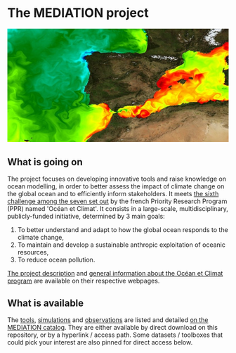 # The MEDIATION project

![Alt text](Instantane-de-la-temp-de-surf-modelisee-dans-ATL-N-780x400.jpg)

## What is going on

The project focuses on developing innovative tools and raise knowledge on ocean modelling, in order to better assess the impact of climate change on the global ocean and to efficiently inform stakeholders. It meets [the sixth challenge among the seven set out](https://www.ocean-climat.fr/Le-PPR/Les-defis-du-PPR) by the french Priority Research Program (PPR) named 'Océan et Climat'. It consists in a large-scale, multidisciplinary, publicly-funded initiative, determined by 3 main goals:

1) To better understand and adapt to how the global ocean responds to the climate change, 
2) To maintain and develop a sustainable anthropic exploitation of oceanic resources,
3) To reduce ocean pollution.

[The project description](https://oceansconnectes.org/mediation-un-jumeau-numerique-robuste-et-efficace-de-locean/) and [general information about the Océan et Climat program](https://www.ocean-climat.fr/) are available on their respective webpages.

## What is available

The [tools](https://github.com/MEDIATION-ocean/MEDIATION-catalog/blob/main/README.md#mediation-tools), [simulations](https://github.com/MEDIATION-ocean/MEDIATION-catalog/blob/main/README.md#mediation-simulations) and [observations](https://github.com/MEDIATION-ocean/MEDIATION-catalog/blob/main/README.md#mediation-observations) are listed and detailed [on the MEDIATION catalog](https://github.com/MEDIATION-ocean/MEDIATION-catalog/). They are either available by direct download on this repository, or by a hyperlink / access path.
Some datasets / toolboxes that could pick your interest are also pinned for direct access below.
    
    
